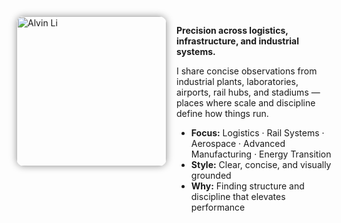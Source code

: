 <style>
/* Responsive hero */
.hero {
  display: flex;
  align-items: flex-start;
  gap: 16px;
  margin: 0 0 12px 0;
}
.hero__img {
  width: 240px;              /* desktop/tablet */
  max-width: 35vw;
  height: auto;
  border-radius: 12px;
  box-shadow: 0 0 12px rgba(0,0,0,0.4);
  display: block;
}
.hero__body { flex: 1 1 auto; }

/* Stack on phones */
@media (max-width: 680px) {
  .hero {
    flex-direction: column;
    align-items: center;
    text-align: left;       /* keep body text left-aligned */
  }
  .hero__img {
    width: 160px;           /* smaller avatar on mobile */
    max-width: 55vw;
  }
}
</style>

<div class="hero">
  <img src="/alvin-site/assets/yomori-512.png"
       alt="Alvin Li" class="hero__img" />
  <div class="hero__body">
    <p><strong>Precision across logistics, infrastructure, and industrial systems.</strong></p>
    <p>I share concise observations from industrial plants, laboratories, airports, rail hubs, and stadiums — places where scale and discipline define how things run.</p>
    <ul>
      <li><strong>Focus:</strong> Logistics · Rail Systems · Aerospace · Advanced Manufacturing · Energy Transition</li>
      <li><strong>Style:</strong> Clear, concise, and visually grounded</li>
      <li><strong>Why:</strong> Finding structure and discipline that elevates performance</li>
    </ul>
  </div>
</div>
